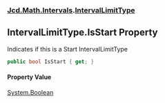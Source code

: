 ### [Jcd.Math.Intervals](Jcd.Math.Intervals.md 'Jcd.Math.Intervals').[IntervalLimitType](Jcd.Math.Intervals.IntervalLimitType.md 'Jcd.Math.Intervals.IntervalLimitType')

## IntervalLimitType.IsStart Property

Indicates if this is a Start IntervalLimitType

```csharp
public bool IsStart { get; }
```

#### Property Value
[System.Boolean](https://docs.microsoft.com/en-us/dotnet/api/System.Boolean 'System.Boolean')